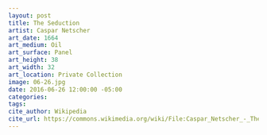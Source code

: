 ```yaml
---
layout: post
title: The Seduction
artist: Caspar Netscher
art_date: 1664
art_medium: Oil
art_surface: Panel
art_height: 38
art_width: 32
art_location: Private Collection
image: 06-26.jpg
date: 2016-06-26 12:00:00 -05:00
categories:
tags:
cite_author: Wikipedia
cite_url: https://commons.wikimedia.org/wiki/File:Caspar_Netscher_-_The_Seduction_-_WGA16528.jpg
---
```

